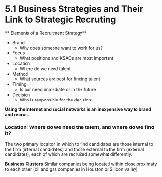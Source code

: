 # 5.1 Business Strategies and Their Link to Strategic Recruting

** Elements of a Recruitment Strategy**
- Brand
    - Why does someone want to work for us?
- Focus
    - What positions and KSAOs are most important
- Location
    - Where do we need talent
- Method
    - What sources are best for finding talent
- Timing
    - Is our need immediate or in the future
- Decision
    - Who is responsible for the decision

**Using the internet and social networks is an inexpensive way to brand and recruit.**

### Location: Where do we need the talent, and where do we find it?

The two primary locaiton in which to find candidates are those internal to the firm (internal candidates)
and those external to the firm (external candidates), each of which are recruited somewhat differently.

**Business Clusters** Similar companies being located within close proximaty to each other (oil and gas companies in Houston or Silicon valley)


